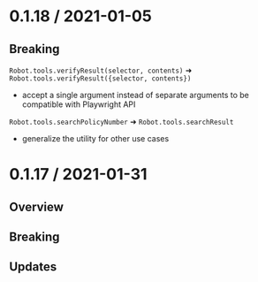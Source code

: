 0.1.18 / 2021-01-05
===================
## Breaking
`Robot.tools.verifyResult(selector, contents)` ➜ `Robot.tools.verifyResult({selector, contents})`
- accept a single argument instead of separate arguments to be compatible with Playwright API

`Robot.tools.searchPolicyNumber` ➜ `Robot.tools.searchResult` 
- generalize the utility for other use cases

0.1.17 / 2021-01-31
===================
## Overview
## Breaking
## Updates